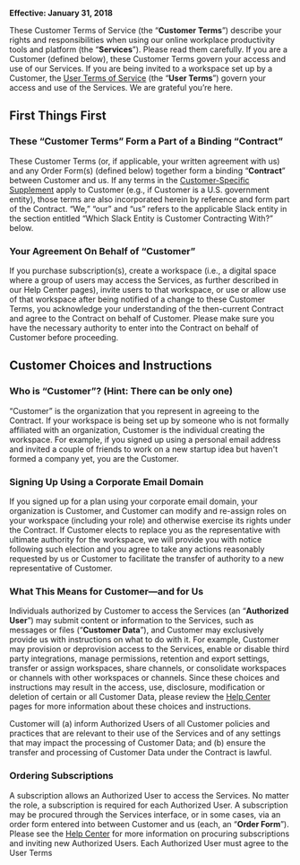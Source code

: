
**Effective: January 31, 2018**

These Customer Terms of Service (the “**Customer Terms**”) describe your rights and responsibilities when using our online workplace productivity tools and platform (the “**Services**”). Please read them carefully. If you are a Customer (defined below), these Customer Terms govern your access and use of our Services. If you are being invited to a workspace set up by a Customer, the [User Terms of Service](https://slack.com/terms-of-service/user) (the “**User Terms**”) govern your access and use of the Services. We are grateful you’re here.

## First Things First

### These “Customer Terms” Form a Part of a Binding “Contract”

These Customer Terms (or, if applicable, your written agreement with us) and any Order Form(s) (defined below) together form a binding “**Contract**” between Customer and us. If any terms in the [Customer-Specific Supplement](https://slack.com/terms-of-service/supplement) apply to Customer (e.g., if Customer is a U.S. government entity), those terms are also incorporated herein by reference and form part of the Contract. “We,” “our” and “us” refers to the applicable Slack entity in the section entitled “Which Slack Entity is Customer Contracting With?” below.

### Your Agreement On Behalf of “Customer”

If you purchase subscription(s), create a workspace (i.e., a digital space where a group of users may access the Services, as further described in our Help Center pages), invite users to that workspace, or use or allow use of that workspace after being notified of a change to these Customer Terms, you acknowledge your understanding of the then-current Contract and agree to the Contract on behalf of Customer. Please make sure you have the necessary authority to enter into the Contract on behalf of Customer before proceeding.

## Customer Choices and Instructions

### Who is “Customer”? (Hint: There can be only one)

“Customer” is the organization that you represent in agreeing to the Contract. If your workspace is being set up by someone who is not formally affiliated with an organization, Customer is the individual creating the workspace. For example, if you signed up using a personal email address and invited a couple of friends to work on a new startup idea but haven't formed a company yet, you are the Customer.

### Signing Up Using a Corporate Email Domain

If you signed up for a plan using your corporate email domain, your organization is Customer, and Customer can modify and re-assign roles on your workspace (including your role) and otherwise exercise its rights under the Contract. If Customer elects to replace you as the representative with ultimate authority for the workspace, we will provide you with notice following such election and you agree to take any actions reasonably requested by us or Customer to facilitate the transfer of authority to a new representative of Customer.

### What This Means for Customer—and for Us

Individuals authorized by Customer to access the Services (an “**Authorized User**”) may submit content or information to the Services, such as messages or files (“**Customer Data**”), and Customer may exclusively provide us with instructions on what to do with it. For example, Customer may provision or deprovision access to the Services, enable or disable third party integrations, manage permissions, retention and export settings, transfer or assign workspaces, share channels, or consolidate workspaces or channels with other workspaces or channels. Since these choices and instructions may result in the access, use, disclosure, modification or deletion of certain or all Customer Data, please review the [Help Center](https://get.slack.help/hc/en-us/categories/200122103-team-administration) pages for more information about these choices and instructions.

Customer will (a) inform Authorized Users of all Customer policies and practices that are relevant to their use of the Services and of any settings that may impact the processing of Customer Data; and (b) ensure the transfer and processing of Customer Data under the Contract is lawful.

### Ordering Subscriptions

A subscription allows an Authorized User to access the Services. No matter the role, a subscription is required for each Authorized User. A subscription may be procured through the Services interface, or in some cases, via an order form entered into between Customer and us (each, an “**Order Form**”). Please see the [Help Center](https://get.slack.help/hc/en-us/categories/200122103-team-administration) for more information on procuring subscriptions and inviting new Authorized Users. Each Authorized User must agree to the User Terms
